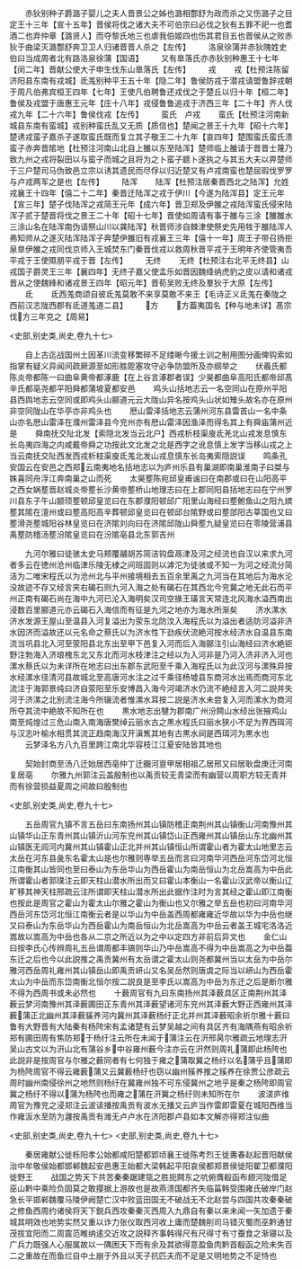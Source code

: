 <!-- { "loadSidebar": true } -->
　　赤狄别种子爵潞子婴儿之夫人晋景公之姊也潞相鄷舒为政而杀之又伤潞子之目定王十三年【宣十五年】晋侯将伐之诸大夫不可伯宗曰必伐之狄有五罪不祀一也耆酒二也弃仲章【潞贤人】而夺黎氏地三也虐我伯姬四也伤其君目五也晋侯从之败赤狄于曲梁灭潞鄷舒奔卫卫人归诸晋晋人杀之【左传】
　　洛泉徐蒲并赤狄隗姓史伯曰当成周者北有路洛泉徐蒲【国语】
　　又有臯落氏亦赤狄别种惠王十七年【闵二年】晋献公使大子申生伐东山臯落氏【左传】
　　戎
　　戎【杜预注陈留济阳县东南有戎城】氐羗别种平王五十年【隐二年】鲁侯防戎于潜戎请盟鲁辞戎朝于周凡伯弗宾桓王四年【七年】王使凡伯聘鲁还戎伐之于楚丘以归十年【桓二年】鲁侯及戎盟于唐惠王元年【庄十八年】戎侵鲁鲁追戎于济西三年【二十年】齐人伐戎九年【二十六年】鲁侯伐戎【左传】
　　蛮氏　卢戎
　　蛮氏【杜预注河南新城县东南有蛮城】戎别种蛮氏乱又无质【质信也】楚闻之景王十九年【昭十六年】楚诱戎蛮子嘉杀子遂取蛮氏既而复立其子敬王二十九年【哀四年】楚围蛮氏蛮氏溃蛮子赤奔晋隂地【杜预注河南山北自上雒以东至陆浑】楚师临上雒请于晋晋士蔑乃致九州之戎将裂田以与蛮子而城之且将为之卜蛮子聼卜遂执之与其五大夫以畀楚师于三户楚司马伪致邑立宗以诱其遗民而尽俘以归近楚又有卢戎南蛮也楚屈瑕伐罗罗与卢戎两军之是也【左传】
　　陆浑
　　陆浑【杜预注居秦晋西北之陆浑】允姓戎襄王十四年【僖二十二年】秦晋迁陆浑之戎于伊川【今遂为陆浑县】定王元年【宣三年】楚子伐陆浑之戎简王元年【成六年】晋卫郑及伊雒之戎陆浑蛮氏侵宋陆浑子贰于楚晋将伐之景王二十年【昭十七年】晋使如周请有事于雒与三涂【雒雒水三涂山名在陆浑南伪请祭山川以龚陆浑】秋晋师涉自棘津使祭史先用牲于雒陆浑人弗知师从之遂灭陆浑陆浑子奔楚伊雒旧有戎襄王三年【僖十一年】周王子带召扬拒泉臯伊雒之戎同伐京师入王城焚东门秦晋伐戎以救周秋晋平戎于王明年齐使管夷吾平戎于王使隰朋平戎于晋【左传】
　　无终
　　无终【杜预注右北平无终县】山戎国子爵灵王三年【襄四年】无终子嘉父使孟乐如晋因魏绛纳虎豹之皮以请和诸戎晋从之使魏綘和诸戎景王四年【昭元年】晋荀吴败无终及羣狄于大原【左传】
　　氐
　　氐西羗商颂自彼氐羗莫敢不来享莫敢不来王【毛诗正义氐羗在秦陇之西前汉志陇西郡有氐道羗道二县】
　　方
　　方葢夷国名【种与地未详】髙宗伐方三年克之【周易】



<史部,别史类,尚史,卷九十七>








　　自上古迄战国州土因革川流变移繁碎不足缕晰今援土训之制用图分画俾钩索如指掌有疑义异闻间疏厥源至如形胜阸塞攻守必争防盟所及亦纲举之
　　伏羲氏都陈炎帝都陈一曰曲阜黄帝都涿鹿【在上谷言涿郡者误】少昊都曲阜高阳氏都帝邱髙辛氏都亳尧都平阳舜都蒲坡夏都安邑
　　鸡头山括地志云一名空同山在原州平阳县西舆地志云空同或即鸡头山郦道元云大陇山异名按鸡头山状如雉头故名亦在原州非空同陇山在华亭亦非鸡头也
　　厯山雷泽括地志云蒲州河东县雷首山一名中条山亦名厯山雷泽在濮州雷泽县今兖州亦有厯山雷泽因渔泽而得名其上有舜庙蒲州近是
　　舜南抚交阯北发【索隠北发当云北户】西戎析枝渠廋氐羌北山戎发息慎东长岛夷四海之内咸戴帝舜之功按此文北发之北是西字之讹息慎上发字当移山戎之上当云南抚交阯西发西戎析枝渠廋氐羗北发山戎息慎东长岛夷索隠説误
　　鸣条孔安国云在安邑之西郑云南夷地名括地志以为庐州乐县有巢湖即南巢淮南子曰桀与姝喜同舟浮江奔南巢之山而死
　　太昊塟陈宛邱皇甫谧曰在南郡或曰在山阳高平之西女娲塟晋赵城炎帝塟长沙黄帝塟桥山地理志曰在上郡同阳县括地志曰在宁州罗川县东子午山颛顼塟顿邱皇览曰在东郡濮阳顿邱广阳里山海经曰塟鲋鱼山之阳九嫔塟其隂在澶州或曰塟高阳高辛葬顿邱皇览曰在顿邱台隂野或曰塟郃阳古莘国也又曰塟滑尧塟城阳谷林皇览曰在济隂刘向曰在济隂邱陇山舜塟九疑皇览曰在零陵营浦县禹塟防稽汤塟汾隂皇览曰在汾隂亳县北东郭吉州

















　　九河尔雅曰徒骇太史马颊覆鬴胡苏简洁钩盘鬲津及河之经流也自汉以来求九河者多云在徳州沧州临津乐陵无棣之间班固则以滹沱为徒骇或不知一为河之经流分简洁为二唯宋程氏以为沧州北与平州接境相去五百余里禹之九河当在其地后为海水沦没故迹不存又经言夹右碣石则九河入海之处有碣石在其西北今兖冀之地无此石而平州正南有碣石尚在海中九河已沦入海明矣汉司空掾王璜言天常连北风海水溢西南出浸数百里郦道元亦云碣石入海信而有征是九河之地亦为海水所渐矣
　　济水漯水济水发源王屋山至温县入河复溢出为荥东北防汶入海程氏以为溢出者适防河溢非济水因济而溢故还以元名命之蔡氏以为济水性下劲疾伏流絶河按水经济水自温县东南流当巩县北入河至荥阳县北东出至甲下邑复入河而后入海郦注引山海经曰济水絶钜野注勃海入济琅槐东北又东北而河水枝津注之经以为入河非是乃河入济非济入河也漯水蔡氏以为未详所在地志曰出东郡东武阳至千乘入海程氏以为此汉河与漯殊异按水经漯水径清河县故城北至高唐河水注之过千乘径杨墟县东商河水出焉而商河东北流注于海郭景纯曰济自荥阳至乐安博昌入海今河竭济水仍流不絶经言入河二説并失河于济漯之北别流注海今所辍流者惟漯水耳按二説是济水未尝复入河而漯水为商河所夺其流中絶故不知所在也
　　黒水地志出犍为郡南广州汾闗山水经出张掖鸡山南至炖煌过三危山南入南海唐樊绰云丽水古之黒水程氏曰丽水狭小不足为界西珥河与汉志叶榆水相贯其流正趋南海汉开滇嶲其地有古黒水祠是西珥河为黒水也
　　云梦泽名方八九百里跨江南北华容枝江江夏安陆皆其地也
















　　契始封商至汤八迁始居西亳仲丁迁嚻河亶甲居相祖乙居邢又曰居耿盘庚迁河南复居亳
　　尔雅九州郭注云盖殷制也以禹贡较无青梁而有幽营以周职方较无青并而有徐营损益夏周之间故曰殷制也



<史部,别史类,尚史,卷九十七>








　　五岳周官九镇不言五岳曰东南扬州其山镇防稽正南荆州其山镇衡山河南豫州其山镇华山正东青州其山镇沂山河东兖州其山镇岱山正西雍州其山镇岳山东北幽州其山镇医无闾河内冀州其山镇霍山正北并州其山镇恒山所谓霍山者为霍太山地里志云太岳在河东县彘东名霍太山是也尔雅则専举五岳而言曰河南华河西岳河东岱河北恒江南衡其山皆同也至曰泰山为东岳华山为西岳霍山为南岳恒山为北岳嵩高为中岳此所谓霍山者郭璞注云即天柱山潜水所出而又曰霍山本衡山一名霍山汉武帝以衡山辽旷移其神天柱邢疏云注所谓即天柱山潜水所出此据作注时为言其经之霍山即江南衡也按此是周官之霍山为霍太山尔雅之霍山为衡山也又尔雅之举五岳也初曰河南华河西岳河东岱河北恒江南衡云者是以华山为中岳盖西周都雍雍近华故以华为中岳也继又曰泰山为东岳华山为西岳霍山为南岳恒山为北岳嵩高为中岳云者盖王城宅洛洛近嵩故以嵩高为中岳也各从二京之所近以为之中以定四方非前后异文也
　　金仁山曰按李氏心传辨周礼五岳谓周都丰镐则华山乃中岳嵩高不得为中岳嵩高之为中岳葢东迁之后也今以此説推之禹贡冀州有太岳谓之霍太山则尧都冀州当以太岳为中岳尔雅河西岳周礼雍州其山镇岳山即禹贡岍山又名吴岳然则唐虞之际当以岍山为西岳霍太山为中岳而东岱南衡北恒尔按二説良是至李氏以嵩高为中岳为东迁之后是断尔雅不得为西周书或未必然也
　　十薮周官有九曰东南扬州其泽薮具区正南荆州其泽薮云梦河南豫州其泽薮圃田正东青州其泽薮望诸河东兖州其泽薮大野正西雍州其泽薮蒲正北幽州其泽薮貕养河内冀州其泽薮杨纡正北并州其泽薮昭余祈尔雅十薮曰鲁有大野晋有大陆秦有杨陓宋有孟诸楚有云梦吴越之间有具区齐有海隅燕有昭余祈郑有圃田周有焦防郑于杨纡注云所在未闻于蒲注云在汧邢昺尔雅疏云地理志汧吴山古文以为汧山北有蒲谷乡中谷雍州薮今注亦云在汧然则周礼蒲即此杨陓也此説非是按周官与尔雅之薮同者有七何独于雍之蒲取冀之杨纡以名蒲乎且蒲即为杨陓周官不得云雍薮蒲又云冀薮杨纡也窃以幽州豯养推之豯养在徐贾公彦疏云周时幽州南侵徐州之地然则杨纡在冀雍州独不可东侵冀州之地乎是秦之杨陓即周官冀之杨纡不得以蒲为杨陓也而雍之蒲在汧冀之杨纡则未知所在尔
　　波溠庐维周官为豫兖之浸郑注云波读播按禹贡有波水无播又云庐当作雷即雷夏在城阳西维当作雍汳水至防为灉按禹贡有潍无卢卢水在济阳郡卢县如本文解亦得郑注似曲








<史部,别史类,尚史,卷九十七>
<史部,别史类,尚史,卷九十七>








　　秦居雍献公徙栎阳孝公始都咸阳楚都郢顷襄王徙陈考烈王徙夀春赵起晋阳献侯治中牟敬侯始都邯郸魏起安邑惠王始都大梁韩起平阳哀侯都郑景侯徙阳翟卫都濮阳徙野王
　　战国之势天下共苦秦秦踞建瓴之胜扼闗东之吭俯膺殽函布翅河陇借足巫山黔中乘险负固莫之敢撄据上游故也是故燕溃国都齐失临菑韩受围雍氏破岸门赵急长平邯郸魏覆马陵伊阙楚亡汉中败蓝田国无不破战无不北赵尝与四国共攻秦秦破之修鱼西周约诸侯将天下鋭兵西攻秦秦灭西周入九鼎自有秦以来未闻一矢加遗于秦城其明效也地势实然又重以诈力张仪取西河收上庸而楚魏削司马错灭蜀而巫黔通甘茂拔宜阳而二周震范睢纳逺交近攻之説释齐事韩得尺有尺得寸有寸蚕食之渐寝以及广兵力既强人心服属故以一隅困天下而有余及其欲得意盈鱼肉黔首殽函之险未失百二之重故在而鱼烂自中土崩于外且以天子抗匹夫而不足是又明地势之不足恃也
